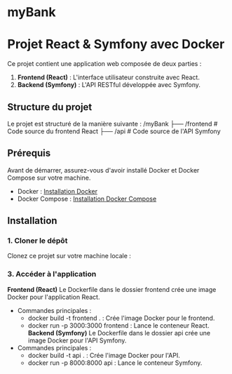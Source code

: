 # myBank
# Projet React & Symfony avec Docker

Ce projet contient une application web composée de deux parties :

1. **Frontend (React)** : L'interface utilisateur construite avec React.
2. **Backend (Symfony)** : L'API RESTful développée avec Symfony.

## Structure du projet

Le projet est structuré de la manière suivante :
/myBank
   ├── /frontend # Code source du frontend React 
   ├── /api # Code source de l'API Symfony 


## Prérequis

Avant de démarrer, assurez-vous d'avoir installé Docker et Docker Compose sur votre machine.

- Docker : [Installation Docker](https://docs.docker.com/get-docker/)
- Docker Compose : [Installation Docker Compose](https://docs.docker.com/compose/install/)

## Installation

### 1. Cloner le dépôt

Clonez ce projet sur votre machine locale :


### 3. Accéder à l'application
**Frontend (React)**
  Le Dockerfile dans le dossier frontend crée une image Docker pour l'application React.
  - Commandes principales :
    - docker build -t frontend . : Crée l'image Docker pour le frontend.
    - docker run -p 3000:3000 frontend : Lance le conteneur React.
**Backend (Symfony)** 
  Le Dockerfile dans le dossier api crée une image Docker pour l'API Symfony.
- Commandes principales :
    - docker build -t api . : Crée l'image Docker pour l'API.
    - docker run -p 8000:8000 api : Lance le conteneur Symfony.

